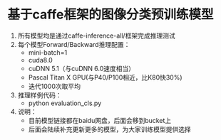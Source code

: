 # 基于caffe框架的图像分类预训练模型
1. 所有模型均是通过caffe-inference-all/框架完成推理测试
2. 每个模型Forward/Backward推理配置：
    - mini-batch=1
    - cuda8.0
    - cuDNN 5.1（与cuDNN 6.0速度相当）
    - Pascal Titan X GPU(与P40/P100相近，比K80快30%)
    - 迭代1000次取平均
3. 推理样例代码：
    - python evaluation_cls.py
4. 说明：
    - 目前模型链接都在baidu网盘，后面会移到bucket上
    - 后面会陆续补充更新更多的模型，为大家训练模型提供选择

